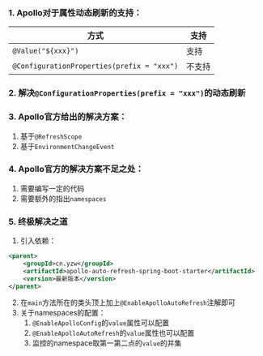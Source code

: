 ### 1. Apollo对于属性动态刷新的支持：
|方式|支持|
|---|---|
|`@Value("${xxx}")`|支持|
|`@ConfigurationProperties(prefix = "xxx")`|不支持|

### 2. 解决`@ConfigurationProperties(prefix = "xxx")`的动态刷新

### 3. Apollo官方给出的解决方案：
1. 基于`@RefreshScope`
2. 基于`EnvironmentChangeEvent`

### 4. Apollo官方的解决方案不足之处：
1. 需要编写一定的代码
2. 需要额外的指出`namespaces`

### 5. 终极解决之道
1. 引入依赖：
```xml
<parent>
    <groupId>cn.yzw</groupId>
    <artifactId>apollo-auto-refresh-spring-boot-starter</artifactId>
    <version>最新版本</version>
</parent>
```
2. 在`main`方法所在的类头顶上加上`@EnableApolloAutoRefresh`注解即可
4. 关于namespaces的配置：
   1. `@EnableApolloConfig`的`value`属性可以配置
   2. `@EnableApolloAutoRefresh`的`value`属性也可以配置
   3. 监控的namespace取第一第二点的`value`的并集
